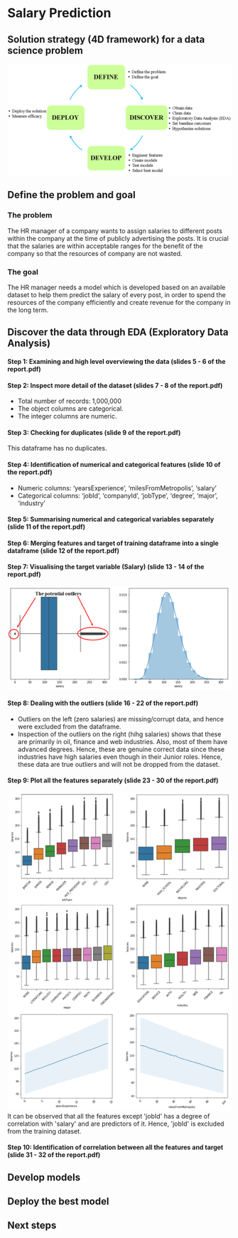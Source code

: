 # Salary Prediction

## Solution strategy (4D framework) for a data science problem
![4D framework](/images/4Dframework.png)
## Define the problem and goal
### The problem
The HR manager of a company wants to assign salaries to different posts within the company at the time of publicly advertising the posts. It is crucial that the salaries are within acceptable ranges for the benefit of the company so that the resources of company are not wasted.

### The goal
The HR manager needs a model which is developed based on an available dataset to help them predict the salary of every post, in order to spend the resources of the company efficiently and create revenue for the company in the long term.
## Discover the data through EDA (Exploratory Data Analysis)
#### Step 1: Examining and high level overviewing the data (slides 5 - 6 of the report.pdf)
#### Step 2: Inspect more detail of the dataset (slides 7 - 8 of the report.pdf)
* Total number of records: 1,000,000
* The object columns are categorical.
* The integer columns are numeric.
#### Step 3: Checking for duplicates (slide 9 of the report.pdf)
This dataframe has no duplicates.
#### Step 4: Identification of numerical and categorical features (slide 10 of the report.pdf)
* Numeric columns: ‘yearsExperience’, ‘milesFromMetropolis’, ‘salary’
* Categorical columns: ‘jobId’, ‘companyId’, ‘jobType’, ‘degree’, ‘major’, ‘industry’
#### Step 5: Summarising numerical and categorical variables separately (slide 11 of the report.pdf)
#### Step 6: Merging features and target of training dataframe into a single dataframe (slide 12 of the report.pdf)
#### Step 7: Visualising the target variable (Salary) (slide 13 - 14 of the report.pdf)
![Salary visualisation](/images/salaryVisualisation.png)
#### Step 8: Dealing with the outliers (slide 16 - 22 of the report.pdf)
* Outliers on the left (zero salaries) are missing/corrupt data, and hence were excluded from the dataframe.
* Inspection of the outliers on the right (hihg salaries) shows that these are primarily in oil, finance and web industries. Also, most of them have advanced degrees. Hence, these are genuine correct data since these industries have high salaries even though in their Junior roles. Hence, these data are true outliers and will not be dropped from the dataset.
#### Step 9: Plot all the features separately (slide 23 - 30 of the report.pdf)
![Salary plot](/images/SalaryPlot.png)
It can be observed that all the features except 'jobId' has a degree of correlation with 'salary' and are predictors of it. Hence, 'jobId' is excluded from the training dataset.
#### Step 10: Identification of correlation between all the features and target (slide 31 - 32 of the report.pdf)

## Develop models
## Deploy the best model
## Next steps

